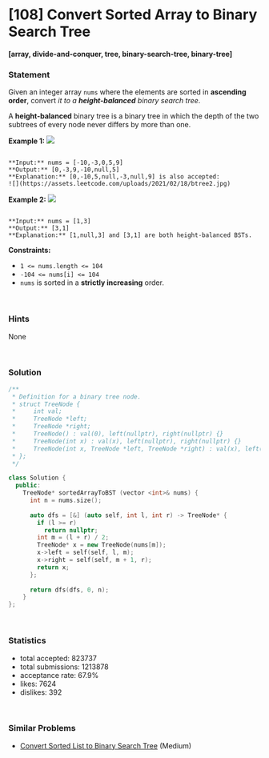 # [108] Convert Sorted Array to Binary Search Tree

**[array, divide-and-conquer, tree, binary-search-tree, binary-tree]**

### Statement

Given an integer array `nums` where the elements are sorted in **ascending order**, convert *it to a **height-balanced** binary search tree*.

A **height-balanced** binary tree is a binary tree in which the depth of the two subtrees of every node never differs by more than one.


**Example 1:**
![](https://assets.leetcode.com/uploads/2021/02/18/btree1.jpg)

```

**Input:** nums = [-10,-3,0,5,9]
**Output:** [0,-3,9,-10,null,5]
**Explanation:** [0,-10,5,null,-3,null,9] is also accepted:
![](https://assets.leetcode.com/uploads/2021/02/18/btree2.jpg)

```

**Example 2:**
![](https://assets.leetcode.com/uploads/2021/02/18/btree.jpg)

```

**Input:** nums = [1,3]
**Output:** [3,1]
**Explanation:** [1,null,3] and [3,1] are both height-balanced BSTs.

```

**Constraints:**
* `1 <= nums.length <= 104`
* `-104 <= nums[i] <= 104`
* `nums` is sorted in a **strictly increasing** order.


<br>

### Hints

None

<br>

### Solution

```cpp
/**
 * Definition for a binary tree node.
 * struct TreeNode {
 *     int val;
 *     TreeNode *left;
 *     TreeNode *right;
 *     TreeNode() : val(0), left(nullptr), right(nullptr) {}
 *     TreeNode(int x) : val(x), left(nullptr), right(nullptr) {}
 *     TreeNode(int x, TreeNode *left, TreeNode *right) : val(x), left(left), right(right) {}
 * };
 */

class Solution {
  public:
    TreeNode* sortedArrayToBST (vector <int>& nums) {
      int n = nums.size();
      
      auto dfs = [&] (auto self, int l, int r) -> TreeNode* {
        if (l >= r)
          return nullptr;
        int m = (l + r) / 2;
        TreeNode* x = new TreeNode(nums[m]);
        x->left = self(self, l, m);
        x->right = self(self, m + 1, r);
        return x;
      };
      
      return dfs(dfs, 0, n);
    }
};
```

<br>

### Statistics

- total accepted: 823737
- total submissions: 1213878
- acceptance rate: 67.9%
- likes: 7624
- dislikes: 392

<br>

### Similar Problems

- [Convert Sorted List to Binary Search Tree](https://leetcode.com/problems/convert-sorted-list-to-binary-search-tree) (Medium)

